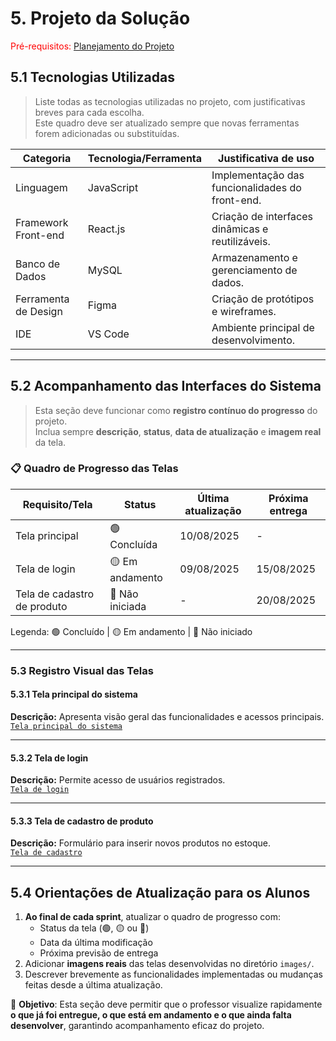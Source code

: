 # 5. Projeto da Solução

<span style="color:red">Pré-requisitos: <a href="4-Gestão-Configuração.md"> Planejamento do Projeto</a></span>



## 5.1 Tecnologias Utilizadas

> Liste todas as tecnologias utilizadas no projeto, com justificativas breves para cada escolha.  
> Este quadro deve ser atualizado sempre que novas ferramentas forem adicionadas ou substituídas.

| Categoria             | Tecnologia/Ferramenta | Justificativa de uso |
|-----------------------|------------------------|----------------------|
| Linguagem             | JavaScript             | Implementação das funcionalidades do front-end. |
| Framework Front-end   | React.js               | Criação de interfaces dinâmicas e reutilizáveis. |
| Banco de Dados        | MySQL                  | Armazenamento e gerenciamento de dados. |
| Ferramenta de Design  | Figma                  | Criação de protótipos e wireframes. |
| IDE                   | VS Code                | Ambiente principal de desenvolvimento. |

---

## 5.2 Acompanhamento das Interfaces do Sistema

> Esta seção deve funcionar como **registro contínuo do progresso** do projeto.  
> Inclua sempre **descrição**, **status**, **data de atualização** e **imagem real** da tela.

### 📋 Quadro de Progresso das Telas

| Requisito/Tela                | Status | Última atualização | Próxima entrega |
|--------------------------------|--------|--------------------|-----------------|
| Tela principal                 | 🟢 Concluída     | 10/08/2025         | -               |
| Tela de login                  | 🟡 Em andamento | 09/08/2025         | 15/08/2025      |
| Tela de cadastro de produto    | 🔴 Não iniciada | -                  | 20/08/2025      |

Legenda: 🟢 Concluído | 🟡 Em andamento | 🔴 Não iniciado

---

### 5.3 Registro Visual das Telas

#### 5.3.1 Tela principal do sistema
**Descrição:** Apresenta visão geral das funcionalidades e acessos principais.  
[`Tela principal do sistema`](images/)

---

#### 5.3.2 Tela de login
**Descrição:** Permite acesso de usuários registrados.  
[`Tela de login`](images/)

---

#### 5.3.3 Tela de cadastro de produto
**Descrição:** Formulário para inserir novos produtos no estoque.  
[`Tela de cadastro`](images/)

---

## 5.4 Orientações de Atualização para os Alunos

1. **Ao final de cada sprint**, atualizar o quadro de progresso com:
   - Status da tela (🟢, 🟡 ou 🔴)
   - Data da última modificação
   - Próxima previsão de entrega
2. Adicionar **imagens reais** das telas desenvolvidas no diretório `images/`.
3. Descrever brevemente as funcionalidades implementadas ou mudanças feitas desde a última atualização.

📌 **Objetivo**: Esta seção deve permitir que o professor visualize rapidamente **o que já foi entregue, o que está em andamento e o que ainda falta desenvolver**, garantindo acompanhamento eficaz do projeto.











